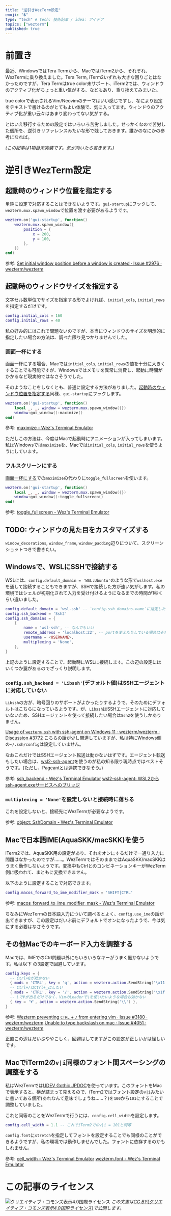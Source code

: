 ```yaml
---
title: "逆引きWezTerm設定"
emoji: "💲"
type: "tech" # tech: 技術記事 / idea: アイデア
topics: ["wezterm"]
published: true
---
```


前置き
================================================================================

最近、WindowsではTera Termから、MacではiTerm2から、それぞれ、WezTermに乗り換えました。Tera Term, iTerm2いずれも大きな困りごとはなかったのですが、Tera Termはtrue color未サポート、iTerm2では、ウィンドウのアクティブ化がちょっと重い気がする、などもあり、乗り換えてみまいた。

true colorで表示されるVim/Neovimのテーマはいい感じですし、なにより設定をテキストで書けるのがとてもよい体験で、気に入ってます。ウィンドウのアクティブ化が重い云々はあまり変わってない気がする。

とはいえ移行するための設定ではいろいろ苦労しました。せっかくなので苦労した個所を、逆引きリファレンスみたいな形で残しておきます。誰かのなにかの参考になれば。

*(この記事は1項目未実装です。気が向いたら書きます。)*


逆引きWezTerm設定
================================================================================

起動時のウィンドウ位置を指定する
--------------------------------------------------------------------------------

単純に設定で対応することはできないようです。`gui-startup`にフックして、`wezterm.mux.spawn_window`で位置を渡す必要があるようです。

```lua
wezterm.on('gui-startup', function()
    wezterm.mux.spawn_window({
        position = {
            x = 200,
            y = 100,
        },
    })
end)
```

参考: [Set initial window position before a window is created · Issue #2976 · wezterm/wezterm](https://github.com/wezterm/wezterm/issues/2976#issuecomment-1419492777)


起動時のウィンドウサイズを指定する
--------------------------------------------------------------------------------

文字セル数単位でサイズを指定する形でよければ、`initial_cols`, `initial_rows`を指定するだけです。

```lua
config.initial_cols = 160
config.initial_rows = 40
```

私の好み的にはこれで問題ないのですが、本当にウィンドウのサイズを明示的に指定したい場合の方法は、調べた限り見つかりませんでした。


### 画面一杯にする

画面一杯にする場合、Macでは`initial_cols`, `initial_rows`の値を十分に大きくすることでも可能ですが、Windowsではメモリを異常に消費し、起動に時間がかかるなど現実的ではなさそうでした。

そのようなことをしなくとも、普通に設定する方法がありました。[起動時のウィンドウ位置を指定する](#起動時のウィンドウ位置を指定する)同様、`gui-startup`にフックします。

```lua
wezterm.on('gui-startup', function()
    local _, _, window = wezterm.mux.spawn_window({})
    window:gui_window():maximize()
end)
```

参考: [maximize - Wez's Terminal Emulator](https://wezterm.org/config/lua/window/maximize.html)

ただしこの方法は、今度はMacで起動時にアニメーションが入ってしまいます。私はWindowsでは`maximize`を、Macでは`initial_cols`, `initial_rows`を使うようにしています。


### フルスクリーンにする

[画面一杯にする](#画面一杯にする)での`maximize`の代わりに`toggle_fullscreen`を使います。

```lua
wezterm.on('gui-startup', function()
    local _, _, window = wezterm.mux.spawn_window({})
    window:gui_window():toggle_fullscreen()
end)
```

参考: [toggle_fullscreen - Wez's Terminal Emulator](https://wezterm.org/config/lua/window/toggle_fullscreen.html)


TODO: ウィンドウの見た目をカスタマイズする
--------------------------------------------------------------------------------

`window_decorations`, `window_frame`, `window_padding`辺りについて、スクリーンショットつきで書きたい。


Windowsで、WSLにSSHで接続する
--------------------------------------------------------------------------------

WSLには、`config.default_domain = 'WSL:Ubuntu'`のような形で`wslhost.exe`を通して接続することもできますが、SSHで接続した方が速い気がします。私の環境ではシェルが初期化されて入力を受け付けるようになるまでの時間が1秒くらい違いました。

```lua
config.default_domain = 'wsl-ssh' -- `config.ssh_domains.name`に指定したものを
config.ssh_backend = 'Ssh2'
config.ssh_domains = {
    {
        name = 'wsl-ssh', -- なんでもいい
        remote_address = 'localhost:22', -- portを変えたりしている場合はそれに合わせる
        username = <USERNAME>,
        multiplexing = 'None',
    },
}
```

上記のように設定することで、起動時にWSLに接続します。この辺の設定にはいくつか罠があるのでざっくり説明します。


### `config.ssh_backend = 'Libssh'`(デフォルト値)はSSHエージェントに対応していない

`Libssh`の方が、暗号回りのサポートがよかったりするようで、そのためにデフォルトはこちらになっているようです。が、`Libssh`はSSHエージェントに対応していないため、SSHエージェントを使って接続したい場合は`Ssh2`を使うしかありません。

[Usage of `wezterm ssh` with ssh-agent on Windows 11 · wezterm/wezterm · Discussion #3772](https://github.com/wezterm/wezterm/discussions/3772#discussioncomment-7201688) こちらの話が少し関連していますが、私は特にWindows側の`~/.ssh/config`は設定していません。

なおこれだけではSSHエージェント転送は動かないはずです。エージェント転送もしたい場合は、[wsl2-ssh-agent](https://github.com/mame/wsl2-ssh-agent)を使うのが私の知る限り現時点ではベストそうです。(ただし、Pageantとは連携できなそう。)

参考:
[ssh_backend - Wez's Terminal Emulator](https://wezterm.org/config/lua/config/ssh_backend.html)
[wsl2-ssh-agent: WSL2からssh-agent.exeサービスへのブリッジ](https://zenn.dev/mametter/articles/49a2b505ec0275)


### `multiplexing = 'None'`を設定しないと接続時に落ちる

これを設定しないと、接続先にWezTermが必要なようです。

参考: [object: SshDomain - Wez's Terminal Emulator](https://wezterm.org/config/lua/SshDomain.html)


Macで日本語IME(AquaSKK/macSKK)を使う
--------------------------------------------------------------------------------

iTerm2では、AquaSKK用の設定があり、それをオンにするだけで一通り入力に問題はなかったのですが……。WezTermではそのままではAquaSKK/macSKKはうまく動作しないようです。変換中もCtrlとのコンビネーションキーがWezTerm側に吸われて、まともに変換できません。

以下のように設定することで対応できます。

```lua
config.macos_forward_to_ime_modifier_mask = 'SHIFT|CTRL'
```

参考: [macos_forward_to_ime_modifier_mask - Wez's Terminal Emulator](https://wezterm.org/config/lua/config/macos_forward_to_ime_modifier_mask.html)

ちなみにWezTermの日本語入力について調べるとよく、`config.use_ime`の話が出てきますが、この設定はだいぶ前にデフォルトでオンになったようで、今は気にする必要はなさそうです。


その他Macでのキーボード入力を調整する
--------------------------------------------------------------------------------

Macでは、IMEでのCtrl問題以外にもいろいろなキーがうまく働かないようです。私は以下
の3設定で回避しています。

```lua
config.keys = {
  -- Ctrl+Qが効かない
  { mods = 'CTRL', key = 'q', action = wezterm.action.SendString('\x11') },
  -- Ctrl+/はCtrl+_にしたい
  { mods = 'CTRL', key = '/', action = wezterm.action.SendString('\x1f') },
  -- \で¥が出るだけでなく、VimのLeaderで\を使いたいような場合も効かない
  { key = '¥', action = wezterm.action.SendString('\\') },
}
```

参考:
[Wezterm preventing `CTRL` + `/` from entering vim · Issue #3180 · wezterm/wezterm](https://github.com/wezterm/wezterm/issues/3180#issuecomment-1490214225)
[Unable to type backslash on mac · Issue #4051 · wezterm/wezterm](https://github.com/wezterm/wezterm/issues/4051)

正直この辺はだいぶややこしく、回避はしてますがこの設定が正しいかは怪しいです。


MacでiTerm2の`v|i`同様のフォント間スペーシングの調整をする
--------------------------------------------------------------------------------

私はWezTermでは[UDEV Gothic JPDOC](https://github.com/yuru7/udev-gothic)を使っています。このフォントをMacで表示すると、横が詰まって見えるので、iTerm2ではフォント設定の`v|i`みたいに書いてある個所(あれなんて意味でしょうね……？)を`100`から`101`にすることで調整していました。

これと同等のことをWezTermで行うには、`config.cell_width`を設定します。

```lua
config.cell_width = 1.1 -- これでiTerm2でのv|i = 101と同等
```

`config.font`に`stretch`を指定してフォントを設定することでも同様のことができるようですが、私の環境では動作しませんでした。フォントに依存するのかもしれません。

参考:
[cell_width - Wez's Terminal Emulator](https://wezterm.org/config/lua/config/cell_width.html)
[wezterm.font - Wez's Terminal Emulator](https://wezterm.org/config/lua/wezterm/font.html)


この記事のライセンス
================================================================================
![クリエイティブ・コモンズ表示4.0国際ライセンス](https://i.creativecommons.org/l/by/4.0/88x31.png)
*この文書は[CC BY(クリエイティブ・コモンズ表示4.0国際ライセンス)](http://creativecommons.org/licenses/by/4.0/)で公開します。*


